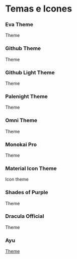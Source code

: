 # Temas e Icones

### Eva Theme
Theme

### Github Theme
Theme

### Github Light Theme
Theme

### Palenight Theme
Theme

### Omni Theme
Theme

### Monokai Pro
Theme

### Material Icon Theme
Icon theme 

### Shades of Purple
Theme

### Dracula Official
Theme

### Ayu 
[Theme](https://marketplace.visualstudio.com/items?itemName=teabyii.ayu)
